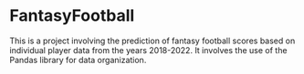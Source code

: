 # FantasyFootball

This is a project involving the prediction of fantasy football scores based on individual player data from the years 2018-2022. It involves the use of the Pandas library for data organization.
